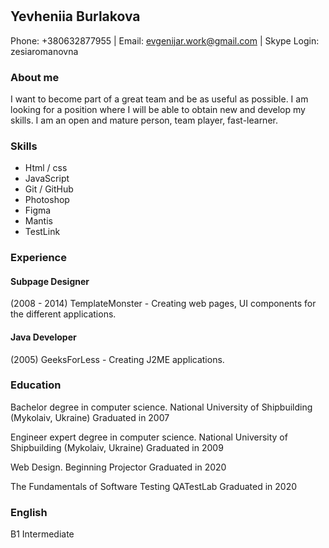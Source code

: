 #

## Yevheniia Burlakova

Phone: +380632877955 | Email: evgenijar.work@gmail.com | Skype Login: zesiaromanovna

### About me

I want to become part of a great team and be as useful as possible. I am looking for a position where I will be able to obtain new and develop my skills.
I am an open and mature person, team player, fast-learner.

### Skills

- Html / css
- JavaScript
- Git / GitHub
- Photoshop
- Figma
- Mantis
- TestLink

### Experience

#### Subpage Designer

(2008 - 2014) TemplateMonster - Creating web pages, UI components for the different applications.

#### Java Developer

(2005) GeeksForLess - Creating J2ME applications.

### Education

Bachelor degree in computer science.
National University of Shipbuilding (Mykolaiv, Ukraine)
Graduated in 2007

Engineer expert degree in computer science.
National University of Shipbuilding (Mykolaiv, Ukraine)
Graduated in 2009

Web Design. Beginning
Projector
Graduated in 2020

The Fundamentals of Software Testing
QATestLab
Graduated in 2020

### English

B1 Intermediate
